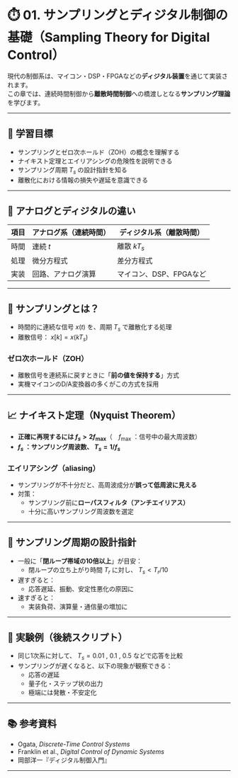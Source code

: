 # ⏱️ 01. サンプリングとディジタル制御の基礎（Sampling Theory for Digital Control）

現代の制御系は、マイコン・DSP・FPGAなどの**ディジタル装置**を通じて実装されます。  
この章では、連続時間制御から**離散時間制御**への橋渡しとなる**サンプリング理論**を学びます。

---

## 🎯 学習目標

- サンプリングとゼロ次ホールド（ZOH）の概念を理解する  
- ナイキスト定理とエイリアシングの危険性を説明できる  
- サンプリング周期 $T_s$ の設計指針を知る  
- 離散化における情報の損失や遅延を意識できる

---

## 📏 アナログとディジタルの違い

| 項目 | アナログ系（連続時間） | ディジタル系（離散時間） |
|------|--------------------------|----------------------------|
| 時間 | 連続 $t$                 | 離散 $kT_s$                |
| 処理 | 微分方程式              | 差分方程式                 |
| 実装 | 回路、アナログ演算     | マイコン、DSP、FPGAなど   |

---

## 📐 サンプリングとは？

- 時間的に連続な信号 $x(t)$ を、周期 $T_s$ で離散化する処理  
- 離散信号： $x[k] = x(kT_s)$

### ゼロ次ホールド（ZOH）

- 離散信号を連続系に戻すときに「**前の値を保持する**」方式  
- 実機マイコンのD/A変換器の多くがこの方式を採用

---

## 📈 ナイキスト定理（Nyquist Theorem）

- **正確に再現するには $f_s > 2f_{\text{max}}$**（　$f_{\text{max}}$  ：信号中の最大周波数）  
- **$f_s$ ：サンプリング周波数、 $T_s = 1/f_s$**

### エイリアシング（aliasing）

- サンプリングが不十分だと、高周波成分が**誤って低周波に見える**
- 対策：
  - サンプリング前に**ローパスフィルタ（アンチエイリアス）**
  - 十分に高いサンプリング周波数を選定

---

## 🧠 サンプリング周期の設計指針

- 一般に「**閉ループ帯域の10倍以上**」が目安：
  - 閉ループの立ち上がり時間 $T_r$ に対し、 $T_s < T_r / 10$
- 遅すぎると：
  - 応答遅延、振動、安定性悪化の原因に
- 速すぎると：
  - 実装負荷、演算量・通信量の増加に

---

## 🧪 実験例（後続スクリプト）

- 同じ1次系に対して、 $T_s = 0.01$  , $0.1$ , $0.5$ などで応答を比較  
- サンプリングが遅くなると、以下の現象が観察できる：
  - 応答の遅延
  - 量子化・ステップ状の出力
  - 極端には発散・不安定化

---

## 📚 参考資料

- Ogata, *Discrete-Time Control Systems*  
- Franklin et al., *Digital Control of Dynamic Systems*  
- 岡部洋一『ディジタル制御入門』

---
